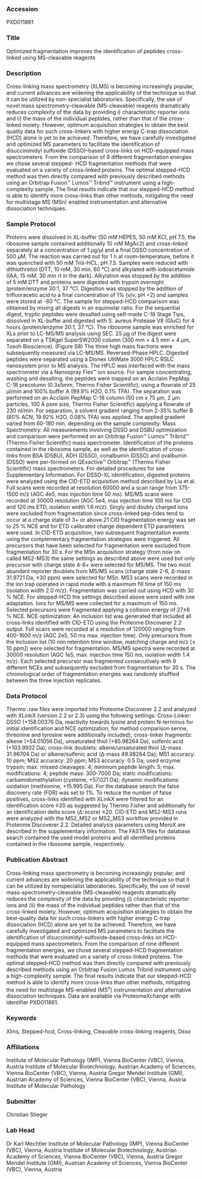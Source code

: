 ### Accession
PXD011861

### Title
Optimized fragmentation improves the identification of peptides cross-linked using MS-cleavable reagents

### Description
Cross-linking mass spectrometry (XLMS) is becoming increasingly popular, and current advances are widening the applicability of the technique so that it can be utilized by non-specialist laboratories. Specifically, the use of novel mass spectrometry-cleavable (MS-cleavable) reagents dramatically reduces complexity of the data by providing i) characteristic reporter ions and ii) the mass of the individual peptides, rather than that of the cross-linked moiety. However, optimum acquisition strategies to obtain the best quality data for such cross-linkers with higher energy C-trap dissociation (HCD) alone is yet to be achieved. Therefore, we have carefully investigated and optimized MS parameters to facilitate the identification of disuccinimidyl sulfoxide (DSSO)-based cross-links on HCD-equipped mass spectrometers. From the comparison of 9 different fragmentation energies we chose several stepped- HCD fragmentation methods that were evaluated on a variety of cross-linked proteins. The optimal stepped-HCD method was then directly compared with previously described methods using an Orbitrap Fusion™ Lumos™ Tribrid™ instrument using a high-complexity sample. The final results indicate that our stepped-HCD method is able to identify more cross-links than other methods, mitigating the need for multistage MS (MSn) enabled instrumentation and alternative dissociation techniques.

### Sample Protocol
Proteins were dissolved in XL-buffer (50 mM HEPES, 50 mM KCl, pH 7.5, the ribosome sample contained additionally 10 mM MgAc2) and cross-linked separately at a concentration of 1 µg/µl and a final DSSO concentration of 500 µM. The reaction was carried out for 1 h at room-temperature, before it was quenched with 50 mM Tris-HCL, pH 7.5. Samples were reduced with dithiothreitol (DTT, 10 mM, 30 min, 60 °C) and alkylated with iodoacetamide (IAA, 15 mM, 30 min rt in the dark). Alkylation was stopped by the addition of 5 mM DTT and proteins were digested with trypsin overnight (protein/enzyme 30:1, 37 °C). Digestion was stopped by the addition of trifluoracetic acid to a final concentration of 1% (v/v, pH <2) and samples were stored at -80 °C. The sample for stepped-HCD comparison was obtained by mixing all digests in an equimolar ratio. For the sequential digest, tryptic peptides were desalted using self-made C-18 Stage Tips, dissolved in XL-buffer and digested with S. aureus Protease V8 (GluC) for 4 hours (protein/enzyme 30:1, 37 °C). The ribosome sample was enriched for XLs prior to LC-MS/MS analysis using SEC. 25 µg of the digest were separated on a TSKgel SuperSW2000 column (300 mm × 4.5 mm × 4 μm, Tosoh Bioscience). (Figure S8) The three high mass fractions were subsequently measured via LC-MS/MS. Reversed-Phase HPLC. Digested peptides were separated using a Dionex UltiMate 3000 HPLC RSLC nanosystem prior to MS analysis. The HPLC was interfaced with the mass spectrometer via a Nanospray Flex™ ion source. For sample concentrating, washing and desalting, the peptides were trapped on an Acclaim PepMap C-18 precolumn (0.3x5mm, Thermo Fisher Scientific), using a flowrate of 25 µl/min and 100% buffer A (99.9% H2O, 0.1% TFA). The separation was performed on an Acclaim PepMap C-18 column (50 cm x 75 µm, 2 µm particles, 100 Ä pore size, Thermo Fisher Scientific) applying a flowrate of 230 nl/min. For separation, a solvent gradient ranging from 2-35% buffer B (80% ACN, 19.92% H2O, 0.08% TFA) was applied. The applied gradient varied from 60-180 min, depending on the sample complexity. Mass Spectrometry: All measurements involving DSSO and DSBU optimization and comparison were performed on an Orbitrap Fusion™ Lumos™ Tribrid™ (Thermo Fisher Scientific) mass spectrometer. Identification of the proteins contained in the ribosome sample, as well as the identification of cross-links from BSA (DSBU), ADH (DSSO), conalbumin (DSSO) and ovalbumin (DSSO) were per-formed on QExactive™ Orbitrap™ (Thermo Fisher Scientific) mass spectrometers. For detailed procedures for see Supplementary Information. For DSSO-XL identification, digested proteins were analyzed using the CID-ETD acquisition method described by Liu et al. Full scans were recorded at resolution 60000 and a scan range from 375-1500 m/z (AGC 4e5, max injection time 50 ms). MS/MS scans were recorded at 30000 resolution (AGC 5e4, max injection time 100 ms for CID and 120 ms ETD, isolation width 1.6 m/z). Singly and doubly charged ions were excluded from fragmentation since cross-linked pep-tides tend to occur at a charge state of 3+ or above.21 CID fragmentation energy was set to 25 % NCE and for ETD calibrated charge dependent ETD parameters were used. In CID-ETD acquisition, two subsequent fragmentation events using the complementary fragmentation strategies were triggered. All precursors that have been selected for fragmentation were excluded from fragmentation for 30 s. For the MSn acquisition strategy (from now on called MS2-MS3) the same settings as described above were used but only precursor with charge state 4-8+ were selected for MS/MS. The two most abundant reporter doublets from MS/MS scans (charge state 2-6, Δ-mass 31.9721 Da, ±30 ppm) were selected for MSn. MS3 scans were recorded in the ion trap operated in rapid mode with a maximum fill time of 150 ms (isolation width 2.0 m/z). Fragmentation was carried out using HCD with 30 % NCE. For stepped-HCD the settings described above were used with one adaptation. Ions for MS/MS were collected for a maximum of 150 ms. Selected precursors were fragmented applying a collision energy of 27±6 % NCE. NCE optimization: An inclusion list was generated that included all cross-links identified with CID-ETD using the Proteome Discoverer 2.2 output. Full scans were recorded at a resolution of 120000 ranging from 400-1600 m/z (AGC 2e5, 50 ms max. injection time). Only precursors from the inclusion list (10 min retention time window, matching charge and m/z [± 10 ppm]) were selected for fragmentation. MS/MS spectra were recorded at 30000 resolution (AGC 1e5, max. injection time 150 ms, isolation width 1.4 m/z). Each selected precursor was fragmented consecutively with 9 different NCEs and subsequently excluded from fragmentation for 30 s. The chronological order of fragmentation energies was randomly shuffled between the three injection replicates.

### Data Protocol
Thermo .raw files were imported into Proteome Discoverer 2.2 and analyzed with XLinkX (version 2.2 or 2.3) using the following settings: Cross-Linker: DSSO (+158.00376 Da, reactivity towards lysine and protein N-terminus for initial identification and NCE optimization, for method comparison serine, threonine and tyrosine were additionally included); cross-linker fragments: alkene (+54.01056 Da), unsaturated thiol (+85.98264 Da), sulfenic acid (+103.9932 Da); cross-link doublets: alkene/unsaturated thiol (Δ-mass 31.96704 Da) or alkene/sulfenic acid (Δ-mass 49.98264 Da); MS1 accuracy: 10 ppm; MS2 accuracy: 20 ppm; MS3 accuracy: 0.5 Da; used enzyme: trypsin; max. missed cleavages: 4; minimum peptide length: 5; max. modifications: 4; peptide mass: 300-7000 Da; static modifications: carbamidomethylation (cysteine, +57.021 Da); dynamic modifications: oxidation (methionine, +15.995 Da). For the database search the false discovery rate (FDR) was set to 1%. To reduce the number of false positives, cross-links identified with XLinkX were filtered for an identification score ≥20 as suggested by Thermo Fisher and additionally for an identification delta score (Δ-score) ≥20. CID-ETD and MS2-MS3 runs were analyzed with the MS2_MS2 or MS2_MS3 workflow provided in Proteome Discoverer 2.2. Detailed analysis parameters using MeroX are described in the supplementary information. The FASTA files for database search contained the used model proteins and all identified proteins contained in the ribosome sample, respectively.

### Publication Abstract
Cross-linking mass spectrometry is becoming increasingly popular, and current advances are widening the applicability of the technique so that it can be utilized by nonspecialist laboratories. Specifically, the use of novel mass-spectrometry-cleavable (MS-cleavable) reagents dramatically reduces the complexity of the data by providing (i) characteristic reporter ions and (ii) the mass of the individual peptides rather than that of the cross-linked moiety. However, optimum acquisition strategies to obtain the best-quality data for such cross-linkers with higher energy C-trap dissociation (HCD) alone are yet to be achieved. Therefore, we have carefully investigated and optimized MS parameters to facilitate the identification of disuccinimidyl-sulfoxide-based cross-links on HCD-equipped mass spectrometers. From the comparison of nine different fragmentation energies, we chose several stepped-HCD fragmentation methods that were evaluated on a variety of cross-linked proteins. The optimal stepped-HCD method was then directly compared with previously described methods using an Orbitrap Fusion Lumos Tribrid instrument using a high-complexity sample. The final results indicate that our stepped-HCD method is able to identify more cross-links than other methods, mitigating the need for multistage MS-enabled (MS<sup>n</sup>) instrumentation and alternative dissociation techniques. Data are available via ProteomeXchange with identifier PXD011861.

### Keywords
Xlms, Stepped-hcd, Cross-linking, Cleavable cross-linking reagents, Dsso

### Affiliations
Institute of Molecular Pathology (IMP), Vienna BioCenter (VBC), Vienna, Austria Institute of Molecular Biotechnology, Austrian Academy of Sciences, Vienna BioCenter (VBC), Vienna, Austria Gregor Mendel Institute (GMI), Austrian Academy of Sciences, Vienna BioCenter (VBC), Vienna, Austria
Institute of Molecular Pathology

### Submitter
Christian Stieger

### Lab Head
Dr Karl Mechtler
Institute of Molecular Pathology (IMP), Vienna BioCenter (VBC), Vienna, Austria Institute of Molecular Biotechnology, Austrian Academy of Sciences, Vienna BioCenter (VBC), Vienna, Austria Gregor Mendel Institute (GMI), Austrian Academy of Sciences, Vienna BioCenter (VBC), Vienna, Austria


